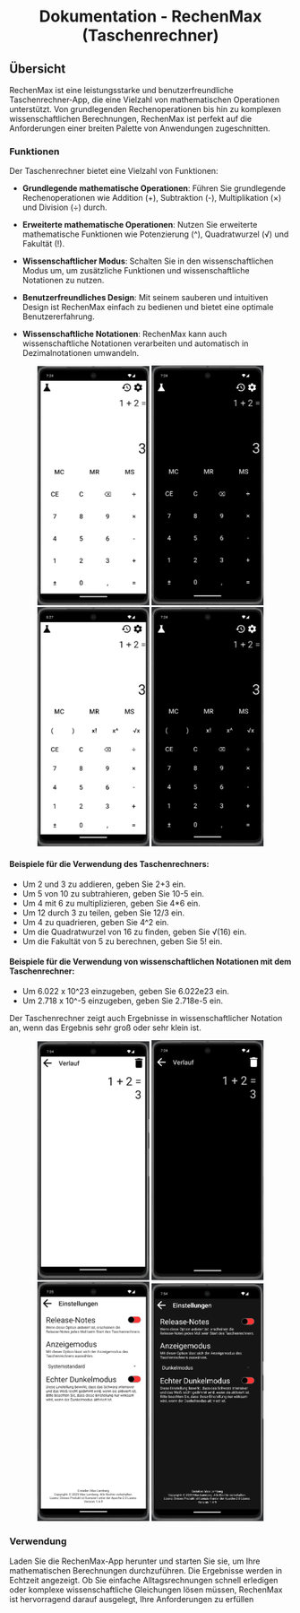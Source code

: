 <div align="center">

# Dokumentation - RechenMax (Taschenrechner)
</div>

## Übersicht

RechenMax ist eine leistungsstarke und benutzerfreundliche Taschenrechner-App, die eine Vielzahl von mathematischen Operationen unterstützt. Von grundlegenden Rechenoperationen bis hin zu komplexen wissenschaftlichen Berechnungen, RechenMax ist perfekt auf die Anforderungen einer breiten Palette von Anwendungen zugeschnitten.

### Funktionen

Der Taschenrechner bietet eine Vielzahl von Funktionen:

- **Grundlegende mathematische Operationen**: Führen Sie grundlegende Rechenoperationen wie Addition (+), Subtraktion (-), Multiplikation (×) und Division (÷) durch.

- **Erweiterte mathematische Operationen**: Nutzen Sie erweiterte mathematische Funktionen wie Potenzierung (^), Quadratwurzel (√) und Fakultät (!).

- **Wissenschaftlicher Modus**: Schalten Sie in den wissenschaftlichen Modus um, um zusätzliche Funktionen und wissenschaftliche Notationen zu nutzen.

- **Benutzerfreundliches Design**: Mit seinem sauberen und intuitiven Design ist RechenMax einfach zu bedienen und bietet eine optimale Benutzererfahrung.

- **Wissenschaftliche Notationen**: RechenMax kann auch wissenschaftliche Notationen verarbeiten und automatisch in Dezimalnotationen umwandeln.
  
<div align="center">
  <img src="pictures/RM-LM-C.png" alt="RechenMaxBild1" width="200"/>
  <img src="pictures/RM-DM-C.png" alt="RechenMaxBild2" width="200"/>
  <img src="pictures/RM-LM-C-S.png" alt="RechenMaxBild3" width="200"/>
  <img src="pictures/RM-DM-C-S.png" alt="RechenMaxBild4" width="200"/>
</div>  

#### Beispiele für die Verwendung des Taschenrechners:

- Um 2 und 3 zu addieren, geben Sie 2+3 ein.
- Um 5 von 10 zu subtrahieren, geben Sie 10-5 ein.
- Um 4 mit 6 zu multiplizieren, geben Sie 4*6 ein.
- Um 12 durch 3 zu teilen, geben Sie 12/3 ein.
- Um 4 zu quadrieren, geben Sie 4^2 ein.
- Um die Quadratwurzel von 16 zu finden, geben Sie √(16) ein.
- Um die Fakultät von 5 zu berechnen, geben Sie 5! ein.

#### Beispiele für die Verwendung von wissenschaftlichen Notationen mit dem Taschenrechner:

- Um 6.022 x 10^23 einzugeben, geben Sie 6.022e23 ein.
- Um 2.718 x 10^-5 einzugeben, geben Sie 2.718e-5 ein.

Der Taschenrechner zeigt auch Ergebnisse in wissenschaftlicher Notation an, wenn das Ergebnis sehr groß oder sehr klein ist.

<div align="center">
  <img src="pictures/RM-LM-H.png" alt="RechenMaxBild5" width="200"/>
  <img src="pictures/RM-DM-H.png" alt="RechenMaxBild6" width="200"/>
  <img src="pictures/RM-LM-S.png" alt="RechenMaxBild7" width="200"/>
  <img src="pictures/RM-DM-S.png" alt="RechenMaxBild8" width="200"/>
</div>

### Verwendung

Laden Sie die RechenMax-App herunter und starten Sie sie, um Ihre mathematischen Berechnungen durchzuführen. Die Ergebnisse werden in Echtzeit angezeigt. Ob Sie einfache Alltagsrechnungen schnell erledigen oder komplexe wissenschaftliche Gleichungen lösen müssen, RechenMax ist hervorragend darauf ausgelegt, Ihre Anforderungen zu erfüllen
